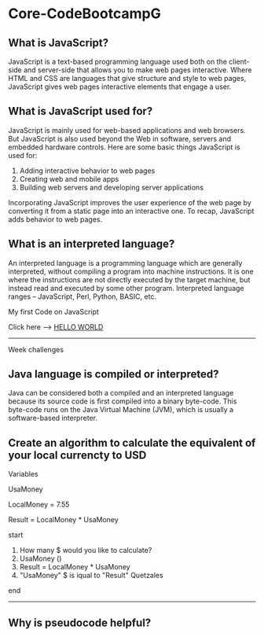 # Core-CodeBootcampG
**What is JavaScript?**
---
JavaScript is a text-based programming language used both on the client-side and server-side that allows you to make web pages interactive. Where HTML and CSS are languages that give structure and style to web pages, JavaScript gives web pages interactive elements that engage a user. 

What is JavaScript used for?
---
JavaScript is mainly used for web-based applications and web browsers. But JavaScript is also used beyond the Web in software, servers and embedded hardware controls. Here are some basic things JavaScript is used for:

 1. Adding interactive behavior to web pages
 2. Creating web and mobile apps
 3. Building web servers and developing server applications

Incorporating JavaScript improves the user experience of the web page by converting it from a static page into an interactive one. To recap, JavaScript adds behavior to web pages.


What is an interpreted language?
---
An interpreted language is a programming language which are generally interpreted, without compiling a program into machine instructions. It is one where the instructions are not directly executed by the target machine, but instead read and executed by some other program. Interpreted language ranges – JavaScript, Perl, Python, BASIC, etc.


My first Code on JavaScript
 
Click here --> [HELLO WORLD](https://spaces.w3schools.com/space/firstcodebm/editor)
  
---
Week challenges

Java language is compiled or interpreted?
---
Java can be considered both a compiled and an interpreted language because its source code is first compiled into a binary byte-code. This byte-code runs on the Java Virtual Machine (JVM), which is usually a software-based interpreter.

Create an algorithm to calculate the equivalent of your local currencty to USD
---
Variables

UsaMoney

LocalMoney = 7.55

Result = LocalMoney * UsaMoney

start
 1. How many $ would you like to calculate?
 2. UsaMoney ()
 3. Result = LocalMoney * UsaMoney
 4. "UsaMoney" $ is iqual to "Result" Quetzales
 
end 

---
Why is pseudocode helpful?
---



